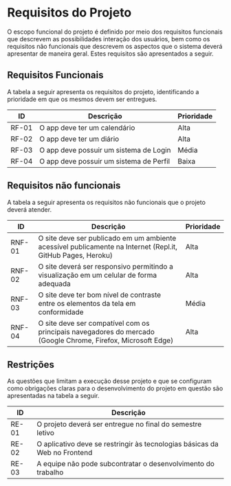 # Requisitos do Projeto
O escopo funcional do projeto é definido por meio dos requisitos funcionais que descrevem as possibilidades interação dos usuários, bem como os requisitos não funcionais que descrevem os aspectos que o sistema deverá apresentar de maneira geral. Estes requisitos são apresentados a seguir.
## Requisitos Funcionais
A tabela a seguir apresenta os requisitos do projeto, identificando a prioridade em que os mesmos devem ser entregues.

| ID | Descrição | Prioridade |
|-|-|-|
| RF-01 | O app deve ter um calendário  | Alta |
| RF-02 | O app deve ter um diário | Alta |
| RF-03 | O app deve possuir um sistema de Login | Média |
| RF-04 | O app deve possuir um sistema de Perfil | Baixa |

## Requisitos não funcionais
A tabela a seguir apresenta os requisitos não funcionais que o projeto deverá atender.

| ID | Descrição | Prioridade |
|-|-|-|
| RNF-01 | O site deve ser publicado em um ambiente acessível publicamente na Internet (Repl.it, GitHub Pages, Heroku)  | Alta |
| RNF-02 | O site deverá ser responsivo permitindo a visualização em um celular de forma adequada | Alta |
| RNF-03 | O site deve ter bom nível de contraste entre os elementos da tela em conformidade | Média |
| RNF-04 | O site deve ser compatível com os principais navegadores do mercado (Google Chrome, Firefox, Microsoft Edge) | Alta |

## Restrições
As questões que limitam a execução desse projeto e que se configuram como obrigações claras para o desenvolvimento do projeto em questão são apresentadas na tabela a seguir.

| ID | Descrição |
|-|-|
| RE-01 | O projeto deverá ser entregue no final do semestre letivo |
| RE-02 | O aplicativo deve se restringir às tecnologias básicas da Web no Frontend |
| RE-03 | A equipe não pode subcontratar o desenvolvimento do trabalho |
